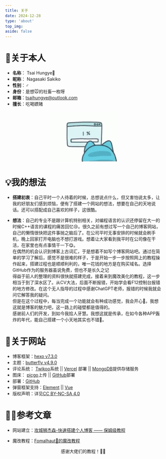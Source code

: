 ```yaml
---
title: 关于
date: 2024-12-28
type: 'about'
top_img:
aside: false
---
```




# 📖关于本人
- <strong>名称</strong>： Tsai Hungye🍃
- <strong>昵称</strong>： Nagasaki Sakiko
- <strong>性别</strong>：♂
- <strong>身份</strong>：是想🐭的社畜一枚呀
- <strong>邮箱</strong>：<a href="mailto:(tsaihungye@outlook.com">tsaihungye@outlook.com</a>
- <strong>擅长</strong>：吃喝嫖赌

<div style="text-align: center;"><img src="https://raw.githubusercontent.com/NagasakiSakiko/picture/main/img/pc-smash-bugcat-capoo-jrra8m19bfk195l9.gif"/>
</div>

# 💡我的想法
- <strong>搭建初衷</strong>：自己平时一个人待着的时候，总想说点什么，但又害怕说太多，让我的好朋友们感到烦恼，便有了搭建一个网站的想法，想要在自己的天地说话。还可以搭配成自己喜欢的样子，这很酷。

- <strong>想法</strong>：自己的专业不是跟计算机特别相关，对编程语言的认识还停留在大一的时候C++语言的课程的痛苦回忆😢。很久之前有想过写一个自己的博客网站，自己的懒惰很快把这件事抛之脑后了。在公司平时无事安排的时候就会刷手机，晚上回家打开电脑也不想打游戏。想着让大家看到我平时在公司像在干活，在家里也有点事情干一下😋。<br>
在偶然的机会认识到博客上古词汇，于是想着不如写个博客网站吧。通过在简单的学习了解后，感觉不是很难的样子，于是开始一步一步按照网上的教程操作起来，搭建过程也是顺顺利利的，唯一花钱的地方是在购买域名。选择GitHub作为的服务器虽说免费，但也不是长久之记<br>
得益于前人的整理的资料很快就搭建完成，接着来到魔改美化的教程，这一步相当于到了深水区了。从CV大法，后面不断报错，开始学会看F12控制台报错的地方修改。在这个无人指导的过程中感谢ChatGPT老师，报错的时候我就会问它解答我的疑问。<br>
但是在这个过程中，每当完成一个功能就会有种成功感觉，我会开心🥹。我想这就是博客的魅力吧，这一路上的碰壁都是值得的。<br>
感谢前人们的开发，到如今我拾人牙慧。我想这就是传承，在如今各种APP轰炸的年代，能自己搭建一个小天地其实也不错🎉。


# 📎关于网站
- 博客框架：[hexo v7.3.0](https://github.com/hexojs/hexo)
- 主题：[butterfly v4.9.0](https://github.com/jerryc127/hexo-theme-butterfly)
- 评论系统： [Twikoo](https://twikoo.js.org/)系统 || [Vercel](https://vercel.com/) 部署 || [MongoDB](https://www.mongodb.com/zh-cn)提供存储服务
- 图床： [picgo](https://picgo.github.io/PicGo-Doc/zh/guide/)上传 || [GitHub](https://github.com/)部署
- 部署：[GitHub](https://github.com/)
- 弹窗框架支持：[Element](https://github.com/ElemeFE/element) || [Vue](https://github.com/vuejs/vue)
- 版权声明：详见[CC BY-NC-SA 4.0](https://creativecommons.org/licenses/by-nc-sa/4.0/)

# 🫰🏻参考文章
- 网站建立：[攻城狮杰森-快速搭建个人博客 —— 保姆级教程](https://pdpeng.github.io/2022/01/19/setup-personal-blog/)

- 魔改教程：[Fomalhaut🥝的魔改教程](https://www.fomal.cn/)

<div style="text-align: center;">感谢大佬们的教程！🙇🏻</div>
